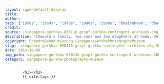 ```yaml
---
layout: sgpm-default-display
title: 
author: 
tags: ["1950s", "1960s", "1970s", "1980s", "1990s", "bhairahawa", "dharan", "gurkhas", "kathmandu", "nepal", "pokhara", "singapore", "singapore gurkha archive", "singapore gurkha old photographs", "singapore gurkha photography museum", "singapore gurkhas"]
credit: 
source: -singapore-gurkhas-050116-gcspf-gurkha-contingent-archives-cbg-58
description: "Chandra's family, two sons and two daughters at home. Date: Early 1980s. They went to nearby schools such as Mount Vernon, Bartley and also Raffles Girls."
copyright: ChandraBahadurGurung-SingaporeGurkhaPhotographyMuseum
slug: -singapore-gurkhas-050116-gcspf-gurkha-contingent-archives-cbg-58
date: 2014-10-09
img_path: singapore-gurkhas-050116-gcspf-gurkha-contingent-archives-CBG-58.jpg
category: singapore-gurkha-photography-museum
---
```

	 		

	 		<h1></h1>
	 		{{ site.tags }}
	 		
